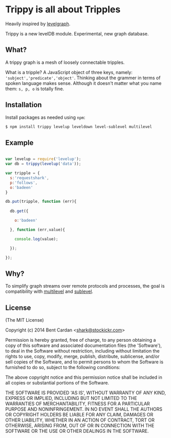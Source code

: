 Trippy is all about Tripples
======

Heavily inspired by [levelgraph](https://github.com/mcollina/levelgraph). 

Trippy is a new levelDB module. Experimental, new graph database.

What?
------------

A trippy graph is a mesh of loosely connectable tripples. 

What is a tripple? A JavaScript object of three keys, namely: `'subject','predicate','object'`. Thinking about the grammer in terms of spoken language makes sense. Although it doesn't matter what you name them: `s, p, o` is totally fine. 


Installation
------------

Install packages as needed using `npm`:

``` bash
$ npm install trippy levelup leveldown level-sublevel multilevel
```

Example
-------


``` js

var levelup = require('levelup');
var db = trippy(levelup('data'));

var tripple = {
  s:'requestshark',
  p:'follows',
  o:'badeen'
}

db.put(tripple, function (err){
  
  db.get({

    o:'badeen'

  }, function (err,value){

    console.log(value);

  });

});

```

Why?
------------

To simplify graph streams over remote protocols and processes, the goal is compatibility with [multilevel](https://github.com/juliangruber/multilevel) and [sublevel](https://github.com/dominictarr/level-sublevel).

License
-------

(The MIT License)

Copyright (c) 2014 Bent Cardan &lt;shark@stockickr.com&gt;

Permission is hereby granted, free of charge, to any person obtaining
a copy of this software and associated documentation files (the
'Software'), to deal in the Software without restriction, including
without limitation the rights to use, copy, modify, merge, publish,
distribute, sublicense, and/or sell copies of the Software, and to
permit persons to whom the Software is furnished to do so, subject to
the following conditions:

The above copyright notice and this permission notice shall be
included in all copies or substantial portions of the Software.

THE SOFTWARE IS PROVIDED 'AS IS', WITHOUT WARRANTY OF ANY KIND,
EXPRESS OR IMPLIED, INCLUDING BUT NOT LIMITED TO THE WARRANTIES OF
MERCHANTABILITY, FITNESS FOR A PARTICULAR PURPOSE AND NONINFRINGEMENT.
IN NO EVENT SHALL THE AUTHORS OR COPYRIGHT HOLDERS BE LIABLE FOR ANY
CLAIM, DAMAGES OR OTHER LIABILITY, WHETHER IN AN ACTION OF CONTRACT,
TORT OR OTHERWISE, ARISING FROM, OUT OF OR IN CONNECTION WITH THE
SOFTWARE OR THE USE OR OTHER DEALINGS IN THE SOFTWARE.